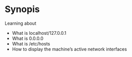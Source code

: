 # Synopis

Learning about
+ What is localhost/127.0.0.1
+ What is 0.0.0.0
+ What is /etc/hosts
+ How to display the machine’s active network interfaces